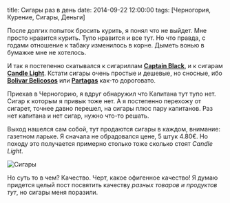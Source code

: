 title: Сигары раз в день
date: 2014-09-22 12:00:00
tags: [Черногория, Курение, Сигары, Деньги]

После долгих попыток бросить курить, я понял что не выйдет. Мне просто нравится курить. Тупо нравится и все тут. Но что правда, с годами отношение к табаку изменилось в корне. Дыметь вонью в бумажке мне не хотелось. 

И так я постепенно скатывался к сигариллам [**Captain Black**](https://www.google.me/?gws_rd=ssl#q=Captain+Black), и к сигарам [**Candle Light**](https://www.google.me/?gws_rd=ssl#q=candlelight+cigars). Кстати сигары очень простые и дешевые, но сносные, ибо [**Bolivar Belicosos**](https://www.google.me/search?q=Bolivar+Belicosos&oq=Bolivar+Belicosos&aqs=chrome..69i57j69i60l2.517j0j7&sourceid=chrome&es_sm=119&ie=UTF-8) или [**Partagas**](https://www.google.me/search?q=Partagas&oq=Partagas&aqs=chrome..69i57j69i59j69i60l2.349j0j7&sourceid=chrome&es_sm=119&ie=UTF-8) как-то дороговато.

Приехав в Черногорию, я вдруг обнаружил что Капитана тут тупо нет. Сигар к которым я привык тоже нет. А я постепенно перехожу от сигарет, точнее давно перешел, на сигары плюс пару капитанов. Раз нет капитана и нет сигар, нужно что-то решать.

Выход нашелся сам собой, тут продаются сигары в каждом, внимание: газетном ларьке. Я сначала не обрадовался цене, 5 штук 4.80€. Но походу это получается примерно столько тоже сколько стоят *Candle Light*. 

![Сигары](http://macgera.s3.amazonaws.com/old-media/images/cigars.jpg)

Но суть то в чем? Качество. Черт, какое офигенное качество! Я думаю придется целый пост посвятить качеству _разных товаров и продуктов тут_, но сигары меня поразили.
